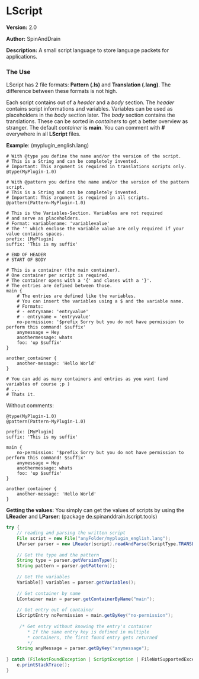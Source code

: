 # LScript

**Version:** 2.0

**Author:** SpinAndDrain

**Description:** A small script language to store language packets for applications.

### The Use

LScript has 2 file formats: **Pattern (.ls)** and **Translation (.lang)**. The difference
between these formats is not high.

Each script contains out of a *header* and a *body* section. The *header* contains script informations and
variables. Variables can be used as placeholders in the *body* section later. The *body* section contains
the translations. These can be sorted in *containers* to get a better overview as stranger. The default *container*
is **main**. You can comment with **#** everywhere in all **LScript** files.

**Example**: (myplugin_english.lang)
```
# With @type you define the name and/or the version of the script.
# This is a String and can be completely invented.
# Important: This argument is required in translations scripts only.
@type(MyPlugin-1.0)

# With @pattern you define the name and/or the version of the pattern script.
# This is a String and can be completely invented.
# Important: This argument is required in all scripts.
@pattern(Pattern-MyPlugin-1.0)

# This is the Variables-Section. Variables are not required
# and serve as placeholders.
# Format: variablename: 'variablevalue'
# The '' which enclose the variable value are only required if your value contains spaces.
prefix: [MyPlugin]
suffix: 'This is my suffix'

# END OF HEADER
# START OF BODY

# This is a container (the main container).
# One container per script is required.
# The container opens with a '{' and closes with a '}'.
# The entries are defined between those.
main {
    # The entries are defined like the variables.
    # You can insert the variables using a $ and the variable name.
    # Formats:
    # - entryname: 'entryvalue'
    # - entryname = 'entryvalue'
    no-permission: '$prefix Sorry but you do not have permission to perform this command! $suffix'
    anymessage = Hey
    anothermessage: whats
    foo: 'up $suffix'
}

another_container {
    another-message: 'Hello World'
}

# You can add as many containers and entries as you want (and variables of course ;p )
# ...
# Thats it.
```

Without comments:
```
@type(MyPlugin-1.0)
@pattern(Pattern-MyPlugin-1.0)

prefix: [MyPlugin]
suffix: 'This is my suffix'

main {
    no-permission: '$prefix Sorry but you do not have permission to perform this command! $suffix'
    anymessage = Hey
    anothermessage: whats
    foo: 'up $suffix'
}

another_container {
    another-message: 'Hello World'
}
```

**Getting the values:**
You simply can get the values of scripts by using the **LReader** and **LParser**:
(package de.spinanddrain.lscript.tools)
````java
try {
	// reading and parsing the written script
	File script = new File("anyFolder/myplugin_english.lang");
	LParser parser = new LReader(script).readAndParse(ScriptType.TRANSLATION);
			
	// Get the type and the pattern
	String type = parser.getVersionType();
	String pattern = parser.getPattern();
			
	// Get the variables
	Variable[] variables = parser.getVariables();
			
	// Get container by name
	LContainer main = parser.getContainerByName("main");
			
	// Get entry out of container
	LScriptEntry noPermission = main.getByKey("no-permission");
			
	 /* Get entry without knowing the entry's container
		* If the same entry key is defined in multiple 
		* containers, the first found entry gets returned
		*/
	String anyMessage = parser.getByKey("anymessage");
			
} catch (FileNotFoundException | ScriptException | FileNotSupportedException e) {
	e.printStackTrace();
}
````

